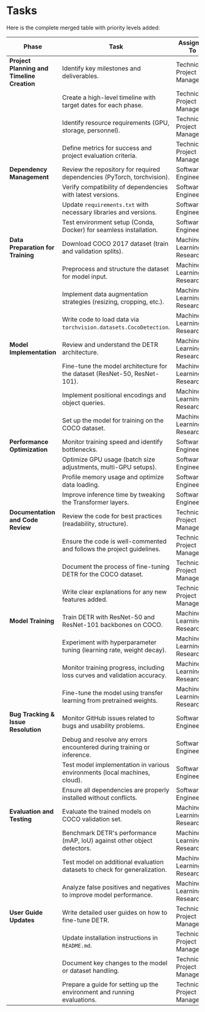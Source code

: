 # Tasks

Here is the complete merged table with priority levels added:

| **Phase**                                  | **Task**                                                                   | **Assigned To**             | **Priority Level** | Done |
| ------------------------------------------ | -------------------------------------------------------------------------- | --------------------------- | ------------------ | ---- |
| **Project Planning and Timeline Creation** | Identify key milestones and deliverables.                                  | Technical Project Manager   | High               | yes  |
|                                            | Create a high-level timeline with target dates for each phase.             | Technical Project Manager   | High               | yes  |
|                                            | Identify resource requirements (GPU, storage, personnel).                  | Technical Project Manager   | High               | yes  |
|                                            | Define metrics for success and project evaluation criteria.                | Technical Project Manager   | Medium             | yes  |
| **Dependency Management**                  | Review the repository for required dependencies (PyTorch, torchvision).    | Software Engineer           | High               | yes  |
|                                            | Verify compatibility of dependencies with latest versions.                 | Software Engineer           | High               | yes  |
|                                            | Update `requirements.txt` with necessary libraries and versions.           | Software Engineer           | High               | yes  |
|                                            | Test environment setup (Conda, Docker) for seamless installation.          | Software Engineer           | Medium             | yes  |
| **Data Preparation for Training**          | Download COCO 2017 dataset (train and validation splits).                  | Machine Learning Researcher | High               | yes  |
|                                            | Preprocess and structure the dataset for model input.                      | Machine Learning Researcher | High               | yes  |
|                                            | Implement data augmentation strategies (resizing, cropping, etc.).         | Machine Learning Researcher | Medium             | yes  |
|                                            | Write code to load data via `torchvision.datasets.CocoDetection`.          | Machine Learning Researcher | High               | yes  |
| **Model Implementation**                   | Review and understand the DETR architecture.                               | Machine Learning Researcher | High               | yes  |
|                                            | Fine-tune the model architecture for the dataset (ResNet-50, ResNet-101).  | Machine Learning Researcher | High               | yes  |
|                                            | Implement positional encodings and object queries.                         | Machine Learning Researcher | High               | yes  |
|                                            | Set up the model for training on the COCO dataset.                         | Machine Learning Researcher | High               | yes  |
| **Performance Optimization**               | Monitor training speed and identify bottlenecks.                           | Software Engineer           | Medium             | yes  |
|                                            | Optimize GPU usage (batch size adjustments, multi-GPU setups).             | Software Engineer           | Medium             | yes  |
|                                            | Profile memory usage and optimize data loading.                            | Software Engineer           | Medium             | yes  |
|                                            | Improve inference time by tweaking the Transformer layers.                 | Software Engineer           | Medium             | yes  |
| **Documentation and Code Review**          | Review the code for best practices (readability, structure).               | Technical Project Manager   | High               | no   |
|                                            | Ensure the code is well-commented and follows the project guidelines.      | Technical Project Manager   | High               | no   |
|                                            | Document the process of fine-tuning DETR for the COCO dataset.             | Technical Project Manager   | Medium             | yes  |
|                                            | Write clear explanations for any new features added.                       | Technical Project Manager   | Medium             | no   |
| **Model Training**                         | Train DETR with ResNet-50 and ResNet-101 backbones on COCO.                | Machine Learning Researcher | High               | yes  |
|                                            | Experiment with hyperparameter tuning (learning rate, weight decay).       | Machine Learning Researcher | High               | yes  |
|                                            | Monitor training progress, including loss curves and validation accuracy.  | Machine Learning Researcher | Medium             | no   |
|                                            | Fine-tune the model using transfer learning from pretrained weights.       | Machine Learning Researcher | Medium             | no   |
| **Bug Tracking & Issue Resolution**        | Monitor GitHub issues related to bugs and usability problems.              | Software Engineer           | Medium             | yes  |
|                                            | Debug and resolve any errors encountered during training or inference.     | Software Engineer           | High               | yes  |
|                                            | Test model implementation in various environments (local machines, cloud). | Software Engineer           | Medium             | yes  |
|                                            | Ensure all dependencies are properly installed without conflicts.          | Software Engineer           | High               | yes  |
| **Evaluation and Testing**                 | Evaluate the trained models on COCO validation set.                        | Machine Learning Researcher | High               | yes  |
|                                            | Benchmark DETR's performance (mAP, IoU) against other object detectors.    | Machine Learning Researcher | High               | no   |
|                                            | Test model on additional evaluation datasets to check for generalization.  | Machine Learning Researcher | Medium             | no   |
|                                            | Analyze false positives and negatives to improve model performance.        | Machine Learning Researcher | Medium             | no   |
| **User Guide Updates**                     | Write detailed user guides on how to fine-tune DETR.                       | Technical Project Manager   | Medium             | yes  |
|                                            | Update installation instructions in `README.md`.                           | Technical Project Manager   | Medium             | no   |
|                                            | Document key changes to the model or dataset handling.                     | Technical Project Manager   | Medium             | no   |
|                                            | Prepare a guide for setting up the environment and running evaluations.    | Technical Project Manager   | Medium             | no   |
